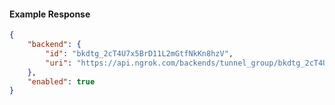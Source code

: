 <!-- Code generated for API Clients. DO NOT EDIT. -->

#### Example Response

```json
{
	"backend": {
		"id": "bkdtg_2cT4U7x5BrD11L2mGtfNkKn8hzV",
		"uri": "https://api.ngrok.com/backends/tunnel_group/bkdtg_2cT4U7x5BrD11L2mGtfNkKn8hzV"
	},
	"enabled": true
}
```
